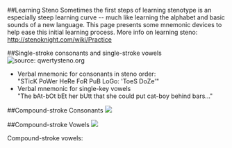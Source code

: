 ##Learning Steno
Sometimes the first steps of learning stenotype is an especially steep learning curve -- much like learning the alphabet and basic sounds of a new language. This page presents some mnemonic devices to help ease this initial learning process.
More info on learning steno: http://stenoknight.com/wiki/Practice

##Single-stroke consonants and single-stroke vowels
![source: qwertysteno.org](https://www.dropbox.com/s/yhlwbrtwsozxbpd/steno-keyboard2.png?dl=0)
* Verbal mnemonic for consonants in steno order: <br>
"STicK PoWer HeRe FoR PuB LoGo: 'ToeS DoZe'" <br>
* Verbal mnemonic for single-key vowels <br>
"The bAt-bOt bEt her bUtt that she could put cat-boy behind bars..."

##Compound-stroke Consonants
![](https://www.dropbox.com/s/n5c6j3hozbittvr/005_PloverMnemonicVowels.png?dl=0)

##Compound-stroke Vowels
![](https://www.dropbox.com/s/cvzb7c0sv5893jd/024_PloverMnemonicConsonants.png?dl=0)

Compound-stroke vowels:

